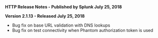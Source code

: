 **HTTP Release Notes - Published by Splunk July 25, 2018**


**Version 2.1.13 - Released July 25, 2018**

* Bug fix on base URL validation with DNS lookups
* Bug fix on test connectivity when Phantom authorization token is used
